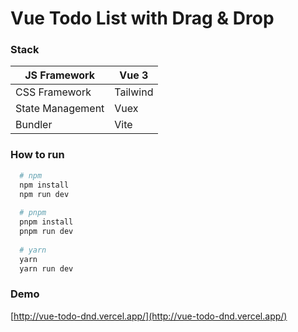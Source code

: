 # Vue Todo List with Drag & Drop

### Stack
| JS Framework     | Vue 3      |
|------------------|------------|
| CSS Framework    | Tailwind   |
| State Management | Vuex       |
| Bundler          | Vite       |

### How to run
```bash
  # npm 
  npm install
  npm run dev
  
  # pnpm 
  pnpm install
  pnpm run dev
  
  # yarn 
  yarn
  yarn run dev
```

### Demo
[http://vue-todo-dnd.vercel.app/](http://vue-todo-dnd.vercel.app/)
